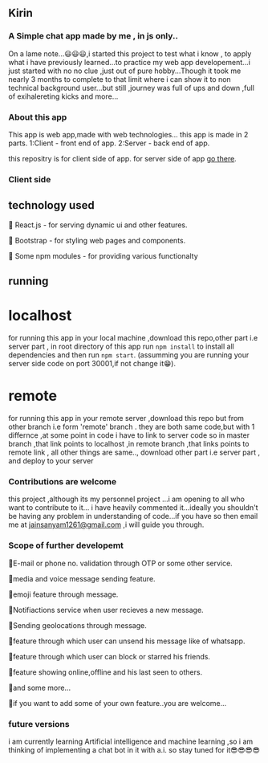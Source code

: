 ## Kirin 
### A Simple chat app made by me , in js only..

On a lame note...😃😃😃,i started this project to test what i know , to apply what i have previously learned...to practice my web app developement...i just started with no no clue ,just out of pure hobby...Though it took me nearly 3 months to complete to that limit where i can show it to non technical background user...but still ,journey was full of ups and down ,full of exihalereting kicks and more...

### About this app
This app is web app,made with web technologies...
this app is made in 2 parts.
1:Client - front end of app.
2:Server - back end of app.

this repositry is for client side of app.
for server side of app [go there](https://github.com/IZUNA894/kirin-chatApp-server).

### Client side
## technology used

📌 React.js - for serving dynamic ui and other features.

📌 Bootstrap - for styling web pages and components.

📌 Some npm modules - for providing various functionalty

## running 
# localhost
for running this app in your local machine ,download this repo,other part i.e server part , in root directory of this app 
run  `npm install` to install all dependencies 
and then run `npm start`. (assumming you are running your server side code on port 30001,if not change it😁).

# remote
for running this app in your remote server ,download this repo but from other branch i.e form 'remote' branch .
they are both same code,but with 1 differnce ,at some point in code i have to link to server code so in master branch ,that link points to localhost ,in remote branch ,that links points to remote link , all other things are same..,
download other part i.e server part ,
and deploy to your server

### Contributions are welcome
this project ,although its my personnel project ...i am opening to all who want to contribute to it...
i have heavily commented it...ideally you shouldn't be having any problem in understanding of code...if you have so then email me at
jainsanyam1261@gmail.com ,i will guide you through.

### Scope of further developemt
📌E-mail or phone no. validation through OTP or some other service.

📌media and voice message sending feature.

📌emoji feature through message.

📌Notifiactions service when user recieves a new message.

📌Sending geolocations through message.

📌feature through which user can unsend his message like of whatsapp.

📌feature through which user can block or starred his friends.

📌feature showing online,offline and his last seen to others.

📌and some more...

📌if you want to add some of your own feature..you are welcome...


### future versions
i am currently learning Artificial intelligence and machine learning ,so i am thinking of implementing a chat bot in it with a.i.
so stay tuned for it😎😎😎😎
